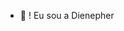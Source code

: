 - 👋 ! Eu sou a Dienepher

<!---
Dienepher/Dienepher is a ✨ special ✨ repository because its `README.md` (this file) appears on your GitHub profile.
You can click the Preview link to take a look at your changes.
--->
